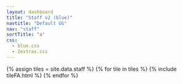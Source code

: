 ```yaml
---
layout: dashboard
title: "Staff v2 (blue)"
navtitle: "Default UG"
nav: "staff"
sortTitle: "a"
css:
  - blue.css
  - 2extras.css
---
```


{% assign tiles = site.data.staff  %}
{% for tile in tiles %}
  {% include tileFA.html %}
{% endfor %}
